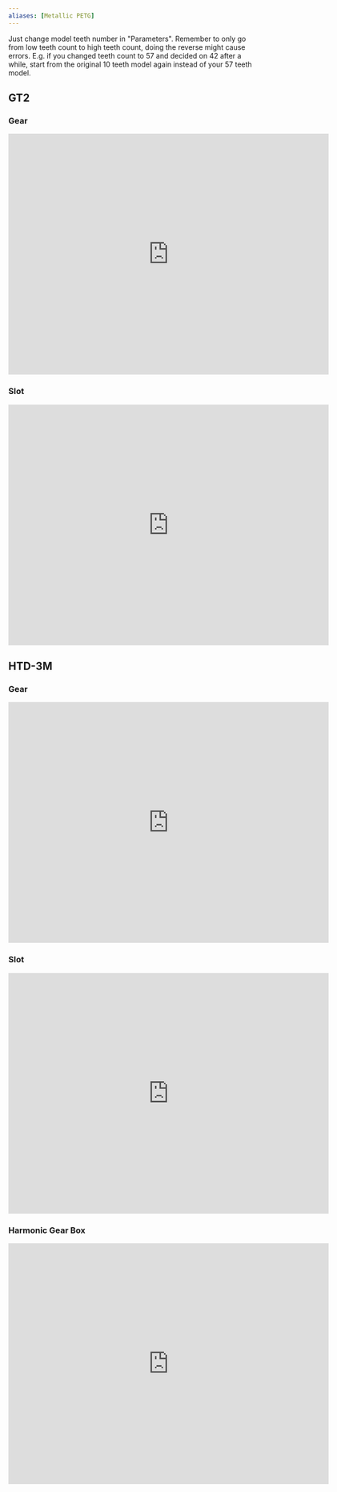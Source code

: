 ```yaml
---
aliases: [Metallic PETG]
---
```

Just change model teeth number in "Parameters". Remember to only go from low teeth count to high teeth count, doing the reverse might cause errors. E.g. if you changed teeth count to 57 and decided on 42 after a while, start from the original 10 teeth model again instead of your 57 teeth model.

## GT2
### Gear
<iframe src="https://myhub.autodesk360.com/ue2d5e1af/shares/public/SH9285eQTcf875d3c539cbddf2a140d28f53?mode=embed" width="640" height="480" allowfullscreen="true" webkitallowfullscreen="true" mozallowfullscreen="true"  frameborder="0"></iframe>

### Slot
<iframe src="https://myhub.autodesk360.com/ue2d5e1af/shares/public/SH9285eQTcf875d3c5398778eaac7112b15d?mode=embed" width="640" height="480" allowfullscreen="true" webkitallowfullscreen="true" mozallowfullscreen="true"  frameborder="0"></iframe>

## HTD-3M

### Gear
<iframe src="https://myhub.autodesk360.com/ue2d5e1af/shares/public/SH9285eQTcf875d3c539c9223bb7d1cfaf38?mode=embed" width="640" height="480" allowfullscreen="true" webkitallowfullscreen="true" mozallowfullscreen="true"  frameborder="0"></iframe>

### Slot
<iframe src="https://myhub.autodesk360.com/ue2d5e1af/shares/public/SH9285eQTcf875d3c539486b372ae90fef8e?mode=embed" width="640" height="480" allowfullscreen="true" webkitallowfullscreen="true" mozallowfullscreen="true"  frameborder="0"></iframe>

### Harmonic Gear Box

<iframe src="https://myhub.autodesk360.com/ue2d5e1af/shares/public/SH9285eQTcf875d3c539df81a1f536793d7c?mode=embed" width="640" height="480" allowfullscreen="true" webkitallowfullscreen="true" mozallowfullscreen="true"  frameborder="0"></iframe>